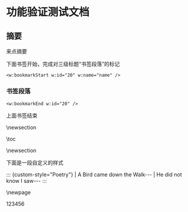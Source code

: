 # 功能验证测试文档


## 摘要

来点摘要

下面书签开始，完成对三级标题“书签段落”的标记

```{=openxml}
<w:bookmarkStart w:id="20" w:name="name" />
```

### 书签段落

```{=openxml}
<w:bookmarkEnd w:id="20" />
```

上面书签结束

\newsection

\toc

\newsection

下面是一段自定义的样式

::: {custom-style="Poetry"}
| A Bird came down the Walk---
| He did not know I saw---
:::

\newpage

123456
